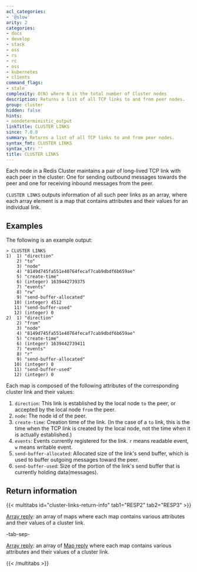 ```yaml
---
acl_categories:
- '@slow'
arity: 2
categories:
- docs
- develop
- stack
- oss
- rs
- rc
- oss
- kubernetes
- clients
command_flags:
- stale
complexity: O(N) where N is the total number of Cluster nodes
description: Returns a list of all TCP links to and from peer nodes.
group: cluster
hidden: false
hints:
- nondeterministic_output
linkTitle: CLUSTER LINKS
since: 7.0.0
summary: Returns a list of all TCP links to and from peer nodes.
syntax_fmt: CLUSTER LINKS
syntax_str: ''
title: CLUSTER LINKS
---
```

Each node in a Redis Cluster maintains a pair of long-lived TCP link with each peer in the cluster: One for sending outbound messages towards the peer and one for receiving inbound messages from the peer.

`CLUSTER LINKS` outputs information of all such peer links as an array, where each array element is a map that contains attributes and their values for an individual link.

## Examples

The following is an example output:

```
> CLUSTER LINKS
1)  1) "direction"
    2) "to"
    3) "node"
    4) "8149d745fa551e40764fecaf7cab9dbdf6b659ae"
    5) "create-time"
    6) (integer) 1639442739375
    7) "events"
    8) "rw"
    9) "send-buffer-allocated"
   10) (integer) 4512
   11) "send-buffer-used"
   12) (integer) 0
2)  1) "direction"
    2) "from"
    3) "node"
    4) "8149d745fa551e40764fecaf7cab9dbdf6b659ae"
    5) "create-time"
    6) (integer) 1639442739411
    7) "events"
    8) "r"
    9) "send-buffer-allocated"
   10) (integer) 0
   11) "send-buffer-used"
   12) (integer) 0
```

Each map is composed of the following attributes of the corresponding cluster link and their values:

1. `direction`: This link is established by the local node `to` the peer, or accepted by the local node `from` the peer.
2. `node`: The node id of the peer.
3. `create-time`: Creation time of the link. (In the case of a `to` link, this is the time when the TCP link is created by the local node, not the time when it is actually established.)
4. `events`: Events currently registered for the link. `r` means readable event, `w` means writable event.
5. `send-buffer-allocated`: Allocated size of the link's send buffer, which is used to buffer outgoing messages toward the peer.
6. `send-buffer-used`: Size of the portion of the link's send buffer that is currently holding data(messages).

## Return information

{{< multitabs id="cluster-links-return-info" 
    tab1="RESP2" 
    tab2="RESP3" >}}

[Array reply](../../develop/reference/protocol-spec#arrays): an array of maps where each map contains various attributes and their values of a cluster link.

-tab-sep-

[Array reply](../../develop/reference/protocol-spec#arrays): an array of [Map reply](../../develop/reference/protocol-spec#maps) where each map contains various attributes and their values of a cluster link.

{{< /multitabs >}}
